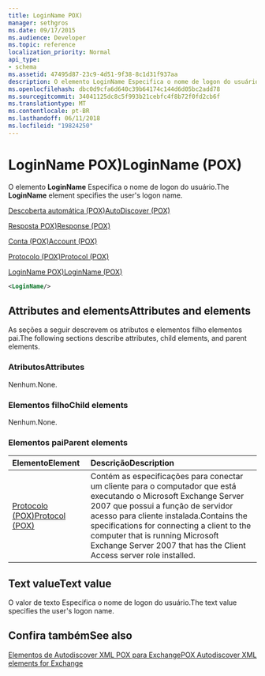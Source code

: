 ```yaml
---
title: LoginName POX)
manager: sethgros
ms.date: 09/17/2015
ms.audience: Developer
ms.topic: reference
localization_priority: Normal
api_type:
- schema
ms.assetid: 47495d87-23c9-4d51-9f38-8c1d31f937aa
description: O elemento LoginName Especifica o nome de logon do usuário.
ms.openlocfilehash: dbc0d9cfa6d640c39b64174c144d6d05bc2add78
ms.sourcegitcommit: 34041125dc8c5f993b21cebfc4f8b72f0fd2cb6f
ms.translationtype: MT
ms.contentlocale: pt-BR
ms.lasthandoff: 06/11/2018
ms.locfileid: "19824250"
---
```

# <a name="loginname-pox"></a><span data-ttu-id="634fc-103">LoginName POX)</span><span class="sxs-lookup"><span data-stu-id="634fc-103">LoginName (POX)</span></span>

<span data-ttu-id="634fc-104">O elemento **LoginName** Especifica o nome de logon do usuário.</span><span class="sxs-lookup"><span data-stu-id="634fc-104">The **LoginName** element specifies the user's logon name.</span></span> 
  
[<span data-ttu-id="634fc-105">Descoberta automática (POX)</span><span class="sxs-lookup"><span data-stu-id="634fc-105">AutoDiscover (POX)</span></span>](autodiscover-pox.md)
  
[<span data-ttu-id="634fc-106">Resposta POX)</span><span class="sxs-lookup"><span data-stu-id="634fc-106">Response (POX)</span></span>](response-pox.md)
  
[<span data-ttu-id="634fc-107">Conta (POX)</span><span class="sxs-lookup"><span data-stu-id="634fc-107">Account (POX)</span></span>](account-pox.md)
  
[<span data-ttu-id="634fc-108">Protocolo (POX)</span><span class="sxs-lookup"><span data-stu-id="634fc-108">Protocol (POX)</span></span>](protocol-pox.md)
  
[<span data-ttu-id="634fc-109">LoginName POX)</span><span class="sxs-lookup"><span data-stu-id="634fc-109">LoginName (POX)</span></span>](loginname-pox.md)
  
```xml
<LoginName/>
```

## <a name="attributes-and-elements"></a><span data-ttu-id="634fc-110">Attributes and elements</span><span class="sxs-lookup"><span data-stu-id="634fc-110">Attributes and elements</span></span>

<span data-ttu-id="634fc-111">As seções a seguir descrevem os atributos e elementos filho elementos pai.</span><span class="sxs-lookup"><span data-stu-id="634fc-111">The following sections describe attributes, child elements, and parent elements.</span></span>
  
### <a name="attributes"></a><span data-ttu-id="634fc-112">Atributos</span><span class="sxs-lookup"><span data-stu-id="634fc-112">Attributes</span></span>

<span data-ttu-id="634fc-113">Nenhum.</span><span class="sxs-lookup"><span data-stu-id="634fc-113">None.</span></span>
  
### <a name="child-elements"></a><span data-ttu-id="634fc-114">Elementos filho</span><span class="sxs-lookup"><span data-stu-id="634fc-114">Child elements</span></span>

<span data-ttu-id="634fc-115">Nenhum.</span><span class="sxs-lookup"><span data-stu-id="634fc-115">None.</span></span>
  
### <a name="parent-elements"></a><span data-ttu-id="634fc-116">Elementos pai</span><span class="sxs-lookup"><span data-stu-id="634fc-116">Parent elements</span></span>

|<span data-ttu-id="634fc-117">**Elemento**</span><span class="sxs-lookup"><span data-stu-id="634fc-117">**Element**</span></span>|<span data-ttu-id="634fc-118">**Descrição**</span><span class="sxs-lookup"><span data-stu-id="634fc-118">**Description**</span></span>|
|:-----|:-----|
|[<span data-ttu-id="634fc-119">Protocolo (POX)</span><span class="sxs-lookup"><span data-stu-id="634fc-119">Protocol (POX)</span></span>](protocol-pox.md) <br/> |<span data-ttu-id="634fc-120">Contém as especificações para conectar um cliente para o computador que está executando o Microsoft Exchange Server 2007 que possui a função de servidor acesso para cliente instalada.</span><span class="sxs-lookup"><span data-stu-id="634fc-120">Contains the specifications for connecting a client to the computer that is running Microsoft Exchange Server 2007 that has the Client Access server role installed.</span></span>  <br/> |
   
## <a name="text-value"></a><span data-ttu-id="634fc-121">Text value</span><span class="sxs-lookup"><span data-stu-id="634fc-121">Text value</span></span>

<span data-ttu-id="634fc-122">O valor de texto Especifica o nome de logon do usuário.</span><span class="sxs-lookup"><span data-stu-id="634fc-122">The text value specifies the user's logon name.</span></span>
  
## <a name="see-also"></a><span data-ttu-id="634fc-123">Confira também</span><span class="sxs-lookup"><span data-stu-id="634fc-123">See also</span></span>



[<span data-ttu-id="634fc-124">Elementos de Autodiscover XML POX para Exchange</span><span class="sxs-lookup"><span data-stu-id="634fc-124">POX Autodiscover XML elements for Exchange</span></span>](pox-autodiscover-xml-elements-for-exchange.md)

